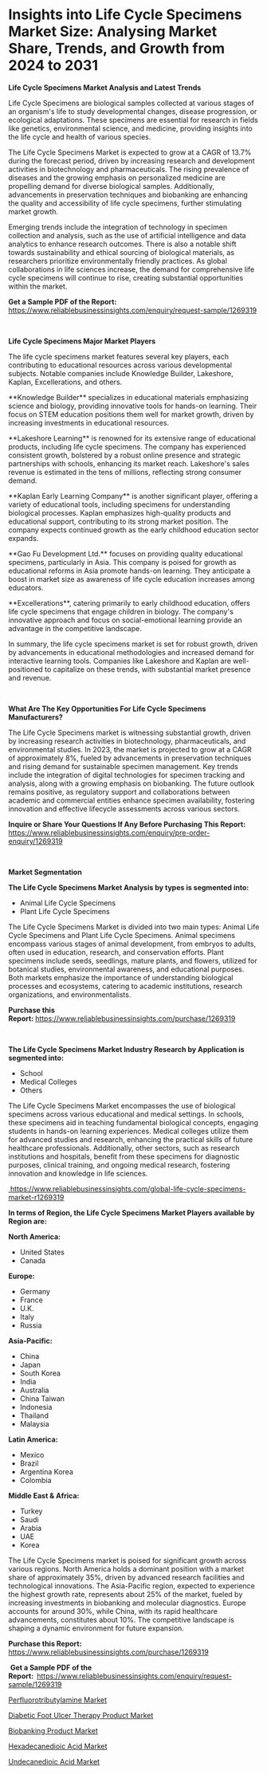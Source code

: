 <p><h1>Insights into Life Cycle Specimens Market Size: Analysing Market Share, Trends, and Growth from 2024 to 2031</h1></p><p><strong>Life Cycle Specimens Market Analysis and Latest Trends</strong></p>
<p><p>Life Cycle Specimens are biological samples collected at various stages of an organism's life to study developmental changes, disease progression, or ecological adaptations. These specimens are essential for research in fields like genetics, environmental science, and medicine, providing insights into the life cycle and health of various species.</p><p>The Life Cycle Specimens Market is expected to grow at a CAGR of 13.7% during the forecast period, driven by increasing research and development activities in biotechnology and pharmaceuticals. The rising prevalence of diseases and the growing emphasis on personalized medicine are propelling demand for diverse biological samples. Additionally, advancements in preservation techniques and biobanking are enhancing the quality and accessibility of life cycle specimens, further stimulating market growth.</p><p>Emerging trends include the integration of technology in specimen collection and analysis, such as the use of artificial intelligence and data analytics to enhance research outcomes. There is also a notable shift towards sustainability and ethical sourcing of biological materials, as researchers prioritize environmentally friendly practices. As global collaborations in life sciences increase, the demand for comprehensive life cycle specimens will continue to rise, creating substantial opportunities within the market.</p></p>
<p><strong>Get a Sample PDF of the Report:&nbsp;</strong> <a href="https://www.reliablebusinessinsights.com/enquiry/request-sample/1269319?utm_campaign=62&utm_medium=2&utm_source=Github&utm_content=ia&utm_term=11122024&utm_id=life-cycle-specimens">https://www.reliablebusinessinsights.com/enquiry/request-sample/1269319</a></p>
<p>&nbsp;</p>
<p><strong>Life Cycle Specimens Major Market Players</strong></p>
<p><p>The life cycle specimens market features several key players, each contributing to educational resources across various developmental subjects. Notable companies include Knowledge Builder, Lakeshore, Kaplan, Excellerations, and others.</p><p>**Knowledge Builder** specializes in educational materials emphasizing science and biology, providing innovative tools for hands-on learning. Their focus on STEM education positions them well for market growth, driven by increasing investments in educational resources.</p><p>**Lakeshore Learning** is renowned for its extensive range of educational products, including life cycle specimens. The company has experienced consistent growth, bolstered by a robust online presence and strategic partnerships with schools, enhancing its market reach. Lakeshore's sales revenue is estimated in the tens of millions, reflecting strong consumer demand.</p><p>**Kaplan Early Learning Company** is another significant player, offering a variety of educational tools, including specimens for understanding biological processes. Kaplan emphasizes high-quality products and educational support, contributing to its strong market position. The company expects continued growth as the early childhood education sector expands.</p><p>**Gao Fu Development Ltd.** focuses on providing quality educational specimens, particularly in Asia. This company is poised for growth as educational reforms in Asia promote hands-on learning. They anticipate a boost in market size as awareness of life cycle education increases among educators.</p><p>**Excellerations**, catering primarily to early childhood education, offers life cycle specimens that engage children in biology. The company's innovative approach and focus on social-emotional learning provide an advantage in the competitive landscape.</p><p>In summary, the life cycle specimens market is set for robust growth, driven by advancements in educational methodologies and increased demand for interactive learning tools. Companies like Lakeshore and Kaplan are well-positioned to capitalize on these trends, with substantial market presence and revenue.</p></p>
<p>&nbsp;</p>
<p><strong>What Are The Key Opportunities For Life Cycle Specimens Manufacturers?</strong></p>
<p><p>The Life Cycle Specimens market is witnessing substantial growth, driven by increasing research activities in biotechnology, pharmaceuticals, and environmental studies. In 2023, the market is projected to grow at a CAGR of approximately 8%, fueled by advancements in preservation techniques and rising demand for sustainable specimen management. Key trends include the integration of digital technologies for specimen tracking and analysis, along with a growing emphasis on biobanking. The future outlook remains positive, as regulatory support and collaborations between academic and commercial entities enhance specimen availability, fostering innovation and effective lifecycle assessments across various sectors.</p></p>
<p><strong>Inquire or Share Your Questions If Any Before Purchasing This Report:</strong> <a href="https://www.reliablebusinessinsights.com/enquiry/pre-order-enquiry/1269319?utm_campaign=62&utm_medium=2&utm_source=Github&utm_content=ia&utm_term=11122024&utm_id=life-cycle-specimens">https://www.reliablebusinessinsights.com/enquiry/pre-order-enquiry/1269319</a></p>
<p>&nbsp;</p>
<p><strong>Market Segmentation</strong></p>
<p><strong>The Life Cycle Specimens Market Analysis by types is segmented into:</strong></p>
<p><ul><li>Animal Life Cycle Specimens</li><li>Plant Life Cycle Specimens</li></ul></p>
<p><p>The Life Cycle Specimens Market is divided into two main types: Animal Life Cycle Specimens and Plant Life Cycle Specimens. Animal specimens encompass various stages of animal development, from embryos to adults, often used in education, research, and conservation efforts. Plant specimens include seeds, seedlings, mature plants, and flowers, utilized for botanical studies, environmental awareness, and educational purposes. Both markets emphasize the importance of understanding biological processes and ecosystems, catering to academic institutions, research organizations, and environmentalists.</p></p>
<p><strong>Purchase this Report:&nbsp;</strong><a href="https://www.reliablebusinessinsights.com/purchase/1269319?utm_campaign=62&utm_medium=2&utm_source=Github&utm_content=ia&utm_term=11122024&utm_id=life-cycle-specimens">https://www.reliablebusinessinsights.com/purchase/1269319</a></p>
<p>&nbsp;</p>
<p><strong>The Life Cycle Specimens Market Industry Research by Application is segmented into:</strong></p>
<p><ul><li>School</li><li>Medical Colleges</li><li>Others</li></ul></p>
<p><p>The Life Cycle Specimens Market encompasses the use of biological specimens across various educational and medical settings. In schools, these specimens aid in teaching fundamental biological concepts, engaging students in hands-on learning experiences. Medical colleges utilize them for advanced studies and research, enhancing the practical skills of future healthcare professionals. Additionally, other sectors, such as research institutions and hospitals, benefit from these specimens for diagnostic purposes, clinical training, and ongoing medical research, fostering innovation and knowledge in life sciences.</p></p>
<p><a href="https://www.reliablebusinessinsights.com/global-life-cycle-specimens-market-r1269319?utm_campaign=62&utm_medium=2&utm_source=Github&utm_content=ia&utm_term=11122024&utm_id=life-cycle-specimens">&nbsp;https://www.reliablebusinessinsights.com/global-life-cycle-specimens-market-r1269319</a></p>
<p><strong>In terms of Region, the Life Cycle Specimens Market Players available by Region are:</strong></p>
<p>
    <p> <strong> North America: </strong>
        <ul>
            <li>United States</li>
            <li>Canada</li>
        </ul>
        </p> 
    <p> <strong> Europe: </strong>
        <ul>
            <li>Germany</li>
            <li>France</li>
            <li>U.K.</li>
            <li>Italy</li>
            <li>Russia</li>
        </ul>
        </p> 
    <p> <strong> Asia-Pacific: </strong>
        <ul>
            <li>China</li>
            <li>Japan</li>
            <li>South Korea</li>
            <li>India</li>
            <li>Australia</li>
            <li>China Taiwan</li>
            <li>Indonesia</li>
            <li>Thailand</li>
            <li>Malaysia</li>
        </ul>
        </p> 
    <p> <strong> Latin America: </strong>
        <ul>
            <li>Mexico</li>
            <li>Brazil</li>
            <li>Argentina Korea</li>
            <li>Colombia</li>
        </ul>
        </p> 
    <p> <strong> Middle East & Africa: </strong>
        <ul>
            <li>Turkey</li>
            <li>Saudi</li>
            <li>Arabia</li>
            <li>UAE</li>
            <li>Korea</li>
        </ul>
    </p>
    </p>
<p><p>The Life Cycle Specimens market is poised for significant growth across various regions. North America holds a dominant position with a market share of approximately 35%, driven by advanced research facilities and technological innovations. The Asia-Pacific region, expected to experience the highest growth rate, represents about 25% of the market, fueled by increasing investments in biobanking and molecular diagnostics. Europe accounts for around 30%, while China, with its rapid healthcare advancements, constitutes about 10%. The competitive landscape is shaping a dynamic environment for future expansion.</p></p>
<p><strong>Purchase this Report: </strong><a href="https://www.reliablebusinessinsights.com/purchase/1269319?utm_campaign=62&utm_medium=2&utm_source=Github&utm_content=ia&utm_term=11122024&utm_id=life-cycle-specimens">https://www.reliablebusinessinsights.com/purchase/1269319</a></p>
<p>&nbsp;<strong>Get a Sample PDF of the Report:&nbsp;&nbsp;</strong><a href="https://www.reliablebusinessinsights.com/enquiry/request-sample/1269319?utm_campaign=62&utm_medium=2&utm_source=Github&utm_content=ia&utm_term=11122024&utm_id=life-cycle-specimens">https://www.reliablebusinessinsights.com/enquiry/request-sample/1269319</a></p>
<p><strong></strong></p>
<p><p><a href="https://www.linkedin.com/pulse/growth-projections-perfluorotributylamine-market-from-2024-2031-thxee?utm_campaign=62&utm_medium=2&utm_source=Github&utm_content=ia&utm_term=11122024&utm_id=life-cycle-specimens">Perfluorotributylamine Market</a></p><p><a href="https://github.com/SanjidaMahmud54/Market-Research-Report-List-1/blob/main/diabetic-foot-ulcer-therapy-product-market.md?utm_campaign=62&utm_medium=2&utm_source=Github&utm_content=ia&utm_term=11122024&utm_id=life-cycle-specimens">Diabetic Foot Ulcer Therapy Product Market</a></p><p><a href="https://github.com/WashimHussain441/Market-Research-Report-List-1/blob/main/biobanking-product-market.md?utm_campaign=62&utm_medium=2&utm_source=Github&utm_content=ia&utm_term=11122024&utm_id=life-cycle-specimens">Biobanking Product Market</a></p><p><a href="https://www.linkedin.com/pulse/projected-growth-hexadecanedioic-acid-market-93-cagr-from-il55e?utm_campaign=62&utm_medium=2&utm_source=Github&utm_content=ia&utm_term=11122024&utm_id=life-cycle-specimens">Hexadecanedioic Acid Market</a></p><p><a href="https://www.linkedin.com/pulse/global-undecanedioic-acid-market-future-trends-segment-analysis-ttjme?utm_campaign=62&utm_medium=2&utm_source=Github&utm_content=ia&utm_term=11122024&utm_id=life-cycle-specimens">Undecanedioic Acid Market</a></p></p>